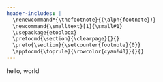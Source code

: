 ```yaml
---
header-includes: |
  \renewcommand*{\thefootnote}{(\alph{footnote})}
  \newcommand{\smalltext}[1]{\small#1}
  \usepackage{etoolbox}
  \pretocmd{\section}{\clearpage}{}{}
  \preto{\section}{\setcounter{footnote}{0}} 
  \apptocmd{\toprule}{\rowcolor{cyan!40}}{}{}
---
```


hello, world